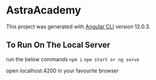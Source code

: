 # AstraAcademy

This project was generated with [Angular CLI](https://github.com/angular/angular-cli) version 12.0.3.

## To Run On The Local Server
run the below commands
`npm i`
`npm start or ng serve`

open localhost:4200 in your favourite browser

